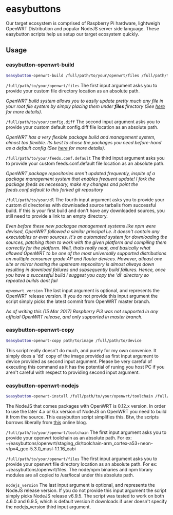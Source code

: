 easybuttons
=========

Our target ecosystem is comprised of Raspberry Pi hardware, lightweigh OpenWRT Distribution and popular NodeJS server side language. These easybutton scripts help us setup our target ecosystem quickly.

## Usage

### easybutton-openwrt-build
```sh	
$easybutton-openwrt-build /full/path/to/your/openwrt/files /full/path/to/your/config.diff /full/path/to/your/feeds.conf.default /full/path/to/your/dl [opwenwrt_version]
```
`/full/path/to/your/openwrt/files` The first input argument asks you to provide your custom file directory location as an absolute path.

*OpenWRT build system allows you to easily update pretty much any file in your root file system by simply placing them under **files** firectory (See [here](https://wiki.openwrt.org/doc/howto/build#custom_files) for more details).*

`/full/path/to/your/config.diff` The second input argument asks you to provide your custom default config.diff file location as an absolute path.

*OpenWRT has a very flexible package build and management system, almost too flexible. Its best to chose the packages you need before-hand as a default config (See [here](https://wiki.openwrt.org/doc/howto/build#configure_using_config_diff_file) for more details).*

`/full/path/to/your/feeds.conf.default` The third input argument asks you to provide your custom feeds.conf.default file location as an absolute path.

*OpenWRT package repositories aren't updated frequently, inspite of a package management system that enables frequent update! I fork the package feeds as necessary, make my changes and point the feeds.conf.default to this forked git repository*

`/full/path/to/your/dl` The fourth input argument asks you to provide your custom dl directories with downloaded source tarballs from successful build. If this is your first build and don't have any downloaded sources, you still need to provide a link to an empty directory.

*Even before these new packagae management systems like npm were devised, OpenWRT followed a similar principal i.e. it doesn't contain any executables or even sources. It's an automated system for downloading the sources, patching them to work with the given platform and compiling them correctly for the platform. Well, thats really neat, and basically what allowed OpenWRT to be one of the most universally supported distributions on multiple consumer grade AP and Router devices. However, atleast one site or mirror hosting the upstream repsository is almost always down resulting in download failures and subsequently build failures. Hence, once you have a successful build I suggest you copy the 'dl' directory so repeated builds dont fail*

`opwenwrt_version` The last input argument is optional, and represents the OpenWRT release version. If you do not provide this input argument the script simply picks the latest commit from OpenWRT master branch.

*As of writing this (15 Mar 2017) Raspberry Pi3 was not supported in any official OpenWRT release, and only supported in master branch.*


### easybutton-openwrt-copy
```sh	
$easybutton-openwrt-copy path/to/image /full/path/to/device
```
This script really doesn't do much, and purely for my own convenice. It simply does a 'dd' copy of the image provided as first input argument to device provided as second input argument. Please be very careful of executing this command as it has the potential of runing you host PC if you aren't careful with respect to providing second input argument.

### easybutton-openwrt-nodejs
```sh	
$easybutton-openwrt-install /full/path/to/your/openwrt/toolchain /full/path/to/your/openwrt/files [nodejs_version]
```

The NodeJS that comes packages with OpenWRT is 0.12.x version. In order to use the later 4.x or 6.x version of NodeJS on OpenWRT you need to build it from the source. This easybutton script simplifies this. Btw, the scripts borrows liberally from [this](http://techfindings.one/archives/2498) online blog.

`/full/path/to/your/openwrt/toolchain` The first input argument asks you to provide your openwrt toolchain as an absolute path. For ex: ~/easybuttons/openwrt/staging_dir/toolchain-arm_cortex-a53+neon-vfpv4_gcc-5.3.0_musl-1.1.16_eabi

`/full/path/to/your/openwrt/files` The first input argument asks you to provide your openwrt file directory location as an absolute path. For ex: ~/easybuttons/openwrt/files. The node/npm binaries and npm library modules are all copied to /usr/local under this absolute path. 

`nodejs_version` The last input argument is optional, and represents the NodeJS release version. If you do not provide this input argument the script simply picks NodeJS release v6.9.5. The script was tested to work on both 4.6.0 and 6.9.5, which is default version it downloads if user doesn't specify the nodejs_version third input argument.
